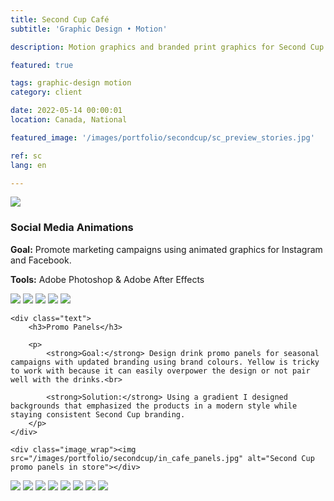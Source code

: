 ```yaml
---
title: Second Cup Café
subtitle: 'Graphic Design • Motion'

description: Motion graphics and branded print graphics for Second Cup Café.

featured: true

tags: graphic-design motion
category: client

date: 2022-05-14 00:00:01
location: Canada, National

featured_image: '/images/portfolio/secondcup/sc_preview_stories.jpg'

ref: sc
lang: en

---
```


<img src="/images/portfolio/secondcup/animations/cottonCandyTeaser.gif">

### Social Media Animations

**Goal:** Promote marketing campaigns using animated graphics for Instagram and Facebook.

**Tools:** Adobe Photoshop & Adobe After Effects

<img src="/images/portfolio/secondcup/animations/newCup.gif">

<img src="/images/portfolio/secondcup/animations/sharingIsCaring.gif">

<img src="/images/portfolio/secondcup/animations/icedTeaTeaser.gif">

<img src="/images/portfolio/secondcup/animations/SCdatingApp.gif">

<img src="/images/portfolio/secondcup/animations/frocho.gif">

<div class="double_up narrow_wrap">

	<div class="text">
		<h3>Promo Panels</h3>

		<p>
			<strong>Goal:</strong> Design drink promo panels for seasonal campaigns with updated branding using brand colours. Yellow is tricky to work with because it can easily overpower the design or not pair well with the drinks.<br>

			<strong>Solution:</strong> Using a gradient I designed backgrounds that emphasized the products in a modern style while staying consistent Second Cup branding.
		</p>
	</div>

	<div class="image_wrap"><img src="/images/portfolio/secondcup/in_cafe_panels.jpg" alt="Second Cup promo panels in store"></div>

</div>

<div class="gallery" data-columns="4">
	<img src="/images/portfolio/secondcup/spring_teas_panel.jpg">
	<img src="/images/portfolio/secondcup/summer_cottoncandy_panel.jpg">
	<img src="/images/portfolio/secondcup/summer_coldfoams_panel.jpg">
	<img src="/images/portfolio/secondcup/smoothies_panel.jpg">
	<img src="/images/portfolio/secondcup/winter_smoothies_panel.jpg">
	<img src="/images/portfolio/secondcup/winter_teas_panel.jpg">
	<img src="/images/portfolio/secondcup/sharingcups_panel.jpg">
	<img src="/images/portfolio/secondcup/tastycoffee_panel.jpg">
</div>
